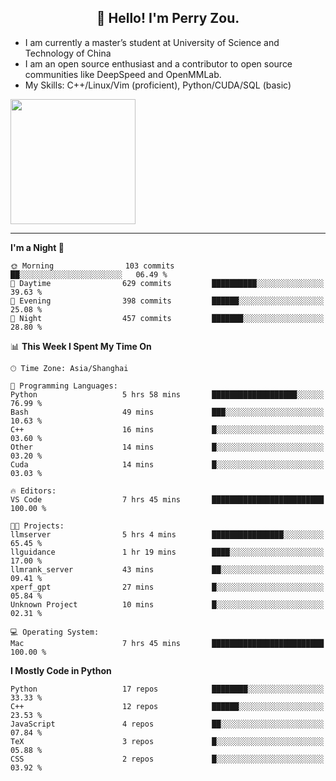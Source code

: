 <h2 align="center">👋 Hello! I'm Perry Zou.</h2>

- I am currently a master’s student at University of Science and Technology of China
- I am an open source enthusiast and a contributor to open source communities like DeepSpeed and OpenMMLab.
- My Skills: C++/Linux/Vim (proficient), Python/CUDA/SQL (basic)

<img height=200 align="center" src="https://github-readme-stats.vercel.app/api?username=zonepg" />

-------

<!--START_SECTION:waka-->
**I'm a Night 🦉** 

```text
🌞 Morning                103 commits         ██░░░░░░░░░░░░░░░░░░░░░░░   06.49 % 
🌆 Daytime                629 commits         ██████████░░░░░░░░░░░░░░░   39.63 % 
🌃 Evening                398 commits         ██████░░░░░░░░░░░░░░░░░░░   25.08 % 
🌙 Night                  457 commits         ███████░░░░░░░░░░░░░░░░░░   28.80 % 
```


📊 **This Week I Spent My Time On** 

```text
🕑︎ Time Zone: Asia/Shanghai

💬 Programming Languages: 
Python                   5 hrs 58 mins       ███████████████████░░░░░░   76.99 % 
Bash                     49 mins             ███░░░░░░░░░░░░░░░░░░░░░░   10.63 % 
C++                      16 mins             █░░░░░░░░░░░░░░░░░░░░░░░░   03.60 % 
Other                    14 mins             █░░░░░░░░░░░░░░░░░░░░░░░░   03.20 % 
Cuda                     14 mins             █░░░░░░░░░░░░░░░░░░░░░░░░   03.03 % 

🔥 Editors: 
VS Code                  7 hrs 45 mins       █████████████████████████   100.00 % 

🐱‍💻 Projects: 
llmserver                5 hrs 4 mins        ████████████████░░░░░░░░░   65.45 % 
llguidance               1 hr 19 mins        ████░░░░░░░░░░░░░░░░░░░░░   17.00 % 
llmrank_server           43 mins             ██░░░░░░░░░░░░░░░░░░░░░░░   09.41 % 
xperf_gpt                27 mins             █░░░░░░░░░░░░░░░░░░░░░░░░   05.84 % 
Unknown Project          10 mins             █░░░░░░░░░░░░░░░░░░░░░░░░   02.31 % 

💻 Operating System: 
Mac                      7 hrs 45 mins       █████████████████████████   100.00 % 
```

**I Mostly Code in Python** 

```text
Python                   17 repos            ████████░░░░░░░░░░░░░░░░░   33.33 % 
C++                      12 repos            ██████░░░░░░░░░░░░░░░░░░░   23.53 % 
JavaScript               4 repos             ██░░░░░░░░░░░░░░░░░░░░░░░   07.84 % 
TeX                      3 repos             █░░░░░░░░░░░░░░░░░░░░░░░░   05.88 % 
CSS                      2 repos             █░░░░░░░░░░░░░░░░░░░░░░░░   03.92 % 
```




<!--END_SECTION:waka-->
